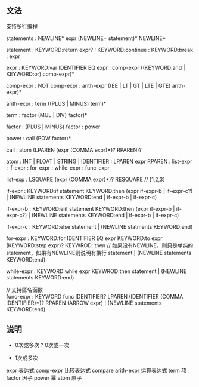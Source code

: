 ## 文法

支持多行编程

statements  : NEWLINE* expr (NEWLINE+ statement)* NEWLINE*

statement   : KEYWORD:return expr?
            : KEYWORD:continue
            : KEYWORD:break
            : expr

expr        : KEYWORD:var IDENTIFIER EQ expr
            : comp-expr ((KEYWORD:and | KEYWORD:or) comp-expr)*

comp-expr   : NOT comp-expr
            : arith-expr ((EE | LT | GT | LTE | GTE) arith-expr)*

arith-expr  : term ((PLUS | MINUS) term)*

term        : factor (MUL | DIV) factor)*

factor      : (PLUS | MINUS) factor
            : power
        
power       : call (POW factor)*

call        : atom (LPAREN (expr (COMMA expr)*)? RPAREN)?

atom        : INT | FLOAT | STRING | IDENTIFIER
            : LPAREN expr RPAREN
            : list-expr
            : if-expr
            : for-expr
            : while-expr
            : func-expr
            
list-exp    : LSQUARE (expr (COMMA expr)*)? RESQUARE // [1,2,3]
                 
if-expr     : KEYWORD:if statement KEYWORD:then
              (expr if-expr-b | if-expr-c?) | (NEWLINE statements KEYWORD:end | if-expr-b | if-expr-c)
              
if-expr-b   : KEYWORD:elif statement KEYWORD:then
              (expr if-expr-b | if-expr-c?) | (NEWLINE statements KEYWORD:end | if-expr-b | if-expr-c)
              
if-expr-c   : KEYWORD:else
              statement | (NEWLINE statments KEYWORD:end)
                          
for-expr    : KEYWORD:for IDENTIFIER EQ expr KEYWORD:to expr
              (KEYWORD:step expr)? KEYWROD: then 
              // 如果没有NEWLINE，则只是单纯的statement，如果有NEWLINE则说明有换行
              statement | (NEWLINE statements KEYWORD:end)
              
while-expr  : KEYWORD:while expr KEYWROD:then
              statement | (NEWLINE statements KEYWORD:end)
    
// 支持匿名函数          
func-expr   : KEYWORD func IDENTIFIER?
              LPAREN (IDENTIFIER (COMMA IDENTIFIER)*)? RPAREN
              (ARROW expr) | (NEWLINE statements KEYWORD:end)   
  
## 说明

*   0次或多次
?   0次或一次
+   1次或多次

expr 表达式
comp-expr 比较表达式 compare
arith-expr 运算表达式
term 项
factor 因子
power 幂
atom 原子